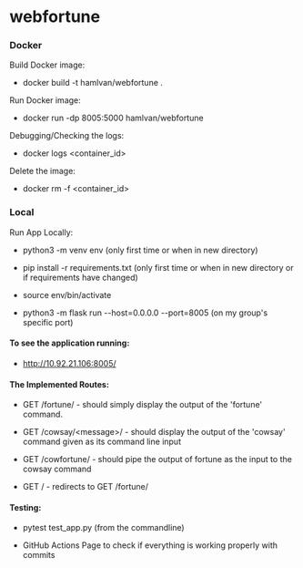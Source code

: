 # webfortune

<h3>Docker</h3>

Build Docker image:
 - docker build -t hamlvan/webfortune .

Run Docker image:
 - docker run -dp 8005:5000 hamlvan/webfortune

Debugging/Checking the logs:
 - docker logs \<container_id>

Delete the image:
 - docker rm -f \<container_id>

<h3>Local</h3>
Run App Locally:

 - python3 -m venv env (only first time or when in new directory)

 - pip install -r requirements.txt (only first time or when in new directory or if requirements have changed)
 
  - source env/bin/activate
 
  - python3 -m flask run --host=0.0.0.0 --port=8005 (on my group's specific port)

<h4>To see the application running:</h4>

- http://10.92.21.106:8005/

<h4>The Implemented Routes:</h4>

  - GET /fortune/ - should simply display the output of the 'fortune' command.
 
  - GET /cowsay/\<message>/ - should display the output of the 'cowsay' command given <message> as its command line input

 - GET /cowfortune/ - should pipe the output of fortune as the input to the cowsay command

 - GET / - redirects to GET /fortune/

<h4>Testing:</h4>

- pytest test_app.py (from the commandline)

- GitHub Actions Page to check if everything is working properly with commits
